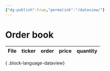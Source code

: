 ```yaml
---
{"dg-publish":true,"permalink":"/dataview/"}
---
```


# Order book
| File | ticker | order | price | quantity |
| ---- | ------ | ----- | ----- | -------- |

{ .block-language-dataview}